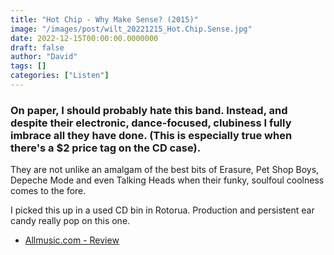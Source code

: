 ```yaml
---
title: "Hot Chip - Why Make Sense? (2015)"
image: "/images/post/wilt_20221215_Hot.Chip.Sense.jpg"
date: 2022-12-15T00:00:00.0000000
draft: false
author: "David"
tags: []
categories: ["Listen"]
---
```

### On paper, I should probably hate this band. Instead, and despite their electronic, dance-focused, clubiness I fully imbrace all they have done. (This is especially true when there's a $2 price tag on the CD case).

 They are not unlike an amalgam of the best bits of Erasure, Pet Shop Boys, Depeche Mode and even Talking Heads when their funky, soulfoul coolness comes to the fore.

 I picked this up in a used CD bin in Rotorua. Production and persistent ear candy really pop on this one. 

-  [Allmusic.com - Review](https://www.allmusic.com/album/why-make-sense--mw0002828067)